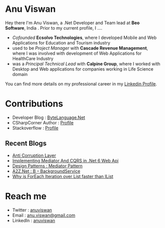 # Anu Viswan

Hey there I'm Anu Viswan, a .Net Developer and Team lead at **Beo Software**, India .  Prior to my current profile, I ....

* _Cofounded_ **Ecsolvo Technologies**, where I developed Mobile and Web Applications for Education and Tourism industry
* used to be _Project Manager_ with **Cascade Revenue Management**, where I was involved with development of Web Applications for HealthCare Industry
* was a _Principal Technical Lead_ with **Calpine Group**, where I worked with Desktop and Web applications for companies working in Life Science domain

You can find more details on my professional career in my [Linkedin Profile](https://www.linkedin.com/in/anuviswan/). 

# Contributions
* Developer Blog : [ByteLanguage.Net](http://www.bytelanguage.net)
* CSharpCorner Author : [Profile](https://www.c-sharpcorner.com/members/anu.viswan)
* Stackoverflow : [Profile](https://stackoverflow.com/users/7299782/anu-viswan)

## Recent Blogs
<!-- BLOGPOSTS:START -->
- [Anti Corruption Layer](https://bytelanguage.net/2021/12/19/anti-corruption-layer/)
- [Implementing Mediator And CQRS in .Net 6 Web Api](https://bytelanguage.net/2021/12/13/implementing-mediator-and-cqrs-in-net-6-web-api/)
- [Design Patterns : Mediator Pattern](https://bytelanguage.net/2021/12/11/design-patterns-mediator-pattern/)
- [A2Z.Net : B – BackgroundService](https://bytelanguage.net/2021/12/07/a2z-net-b-backgroundservice/)
- [Why is ForEach Iteration over List<T> faster than IList<T>](https://bytelanguage.net/2021/12/02/why-is-foreach-iteration-over-listt-faster-than-ilistt/)
<!-- BLOGPOSTS:END -->

# Reach me
* Twitter : [anuviswan](https://twitter.com/anuviswan)
* Email : anu.viswan@gmail.com
* LinkedIn : [anuviswan](https://www.linkedin.com/in/anuviswan/)


